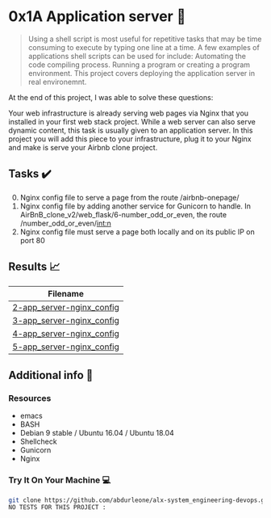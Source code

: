 # 0x1A Application server :wrench:

> Using a shell script is most useful for repetitive tasks that may be time consuming to execute by typing one line at a time. A few examples of applications shell scripts can be used for include: Automating the code compiling process. Running a program or creating a program environment. This project covers deploying the application server in  real environemnt.

At the end of this project, I was able to solve these questions:

Your web infrastructure is already serving web pages via Nginx that you installed in your first web stack project. While a web server can also serve dynamic content, this task is usually given to an application server. In this project you will add this piece to your infrastructure, plug it to your Nginx and make is serve your Airbnb clone project.


## Tasks :heavy_check_mark:

0. Nginx config file to serve a page from the route /airbnb-onepage/
1. Nginx config file by adding another service for Gunicorn to handle. In AirBnB_clone_v2/web_flask/6-number_odd_or_even, the route /number_odd_or_even/<int:n>
2. Nginx config file must serve a page both locally and on its public IP on port 80


## Results :chart_with_upwards_trend:

| Filename |
| ------ |
| [2-app_server-nginx_config](https://github.com/abdurleone/alx-system_engineering-devops/blob/master/0x1A-application_server/2-app_server-nginx_config)|
| [3-app_server-nginx_config](https://github.com/abdurleone/alx-system_engineering-devops/blob/master/0x1A-application_server/3-app_server-nginx_config)|
| [4-app_server-nginx_config](https://github.com/abdurleone/alx-system_engineering-devops/blob/master/0x1A-application_server/4-app_server-nginx_config)|
| [5-app_server-nginx_config](https://github.com/abdurleone/alx-system_engineering-devops/blob/master/0x1A-application_server/5-app_server-nginx_config)|


## Additional info :construction:
### Resources

- emacs
- BASH
- Debian 9 stable / Ubuntu 16.04 / Ubuntu 18.04 
- Shellcheck
- Gunicorn
- Nginx


### Try It On Your Machine :computer:
```bash
git clone https://github.com/abdurleone/alx-system_engineering-devops.git
NO TESTS FOR THIS PROJECT :

```